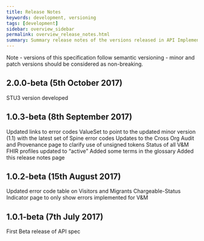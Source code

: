 ```yaml
---
title: Release Notes
keywords: development, versioning
tags: [development]
sidebar: overview_sidebar
permalink: overview_release_notes.html
summary: Summary release notes of the versions released in API Implementation Guide
---
```


Note - versions of this specification follow semantic versioning - minor and patch versions should be considered as non-breaking.

## 2.0.0-beta (5th October 2017) ##

STU3 version developed

## 1.0.3-beta (8th September 2017) ##

Updated links to error codes ValueSet to point to the updated minor version (1.1) with the latest set of Spine error codes
Updates to the Cross Org Audit and Provenance page to clarify use of unsigned tokens
Status of all V&M FHIR profiles updated to “active”
Added some terms in the glossary
Added this release notes page

## 1.0.2-beta (15th August 2017) ##

Updated error code table on Visitors and Migrants Chargeable-Status Indicator page to only show errors implemented for V&M

## 1.0.1-beta (7th July 2017) ##

First Beta release of API spec